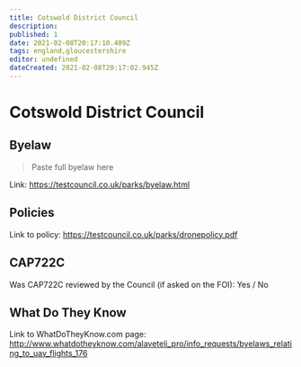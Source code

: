 ```yaml
---
title: Cotswold District Council
description:
published: 1
date: 2021-02-08T20:17:10.409Z
tags: england,gloucestershire
editor: undefined
dateCreated: 2021-02-08T20:17:02.945Z
---
```


# Cotswold District Council


## Byelaw
> Paste full byelaw here

Link:
https://testcouncil.co.uk/parks/byelaw.html

## Policies
Link to policy:
https://testcouncil.co.uk/parks/dronepolicy.pdf

## CAP722C

Was CAP722C reviewed by the Council (if asked on the FOI): Yes / No

## What Do They Know

Link to WhatDoTheyKnow.com page:
http://www.whatdotheyknow.com/alaveteli_pro/info_requests/byelaws_relating_to_uav_flights_176

